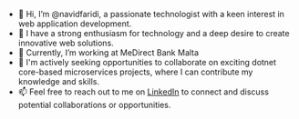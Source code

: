 - 👋 Hi, I’m @navidfaridi, a passionate technologist with a keen interest in web application development.
- 👀 I have a strong enthusiasm for technology and a deep desire to create innovative web solutions.
- 🌱 Currently, I’m working at MeDirect Bank Malta
- 💞️ I'm actively seeking opportunities to collaborate on exciting dotnet core-based microservices projects, where I can contribute my knowledge and skills.
- 📫  Feel free to reach out to me on [LinkedIn](https://linkedin.com/in/navidfaridi) to connect and discuss potential collaborations or opportunities.

<!---
navidfaridi/navidfaridi is a ✨ special ✨ repository because its `README.md` (this file) appears on your GitHub profile.
You can click the Preview link to take a look at your changes.
--->
